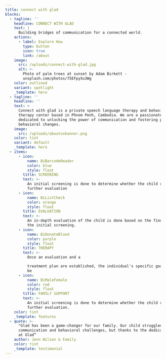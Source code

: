 ```yaml
---
title: connect with glad
blocks:
  - tagline: ''
    headline: CONNECT WITH GLAD
    text: |
      Building bridges of communication for a connected world.
    actions:
      - label: Explore How
        type: button
        icon: true
        link: /about
    image:
      src: /uploads/connect-with-glad.jpg
      alt: >-
        Photo of palm trees at sunset by Adam Birkett -
        unsplash.com/photos/75EFpyXu3Wg
    color: outlined
    variant: spotlight
    _template: hero
  - tagline: ''
    headline: ''
    text: >
      Connect with glad is a private speech language therapy and behavioral
      therapy center based in Phnom Penh, Cambodia. We are a passionate team
      dedicated to unlocking the power of communication and fostering positive
      behavioral changes.
    image:
      src: /uploads/aboutusbanner.png
    color: tint
    variant: default
    _template: hero
  - items:
      - icon:
          name: BiBarcodeReader
          color: blue
          style: float
        title: SCREENING
        text: >-
          An initial screening is done to determine whether the child requires a
          further evaluation
      - icon:
          name: BiListCheck
          color: orange
          style: float
        title: EVALUATION
        text: >-
          An in-depth evaluation of the child is done based on the findings of
          the initial screening.
      - icon:
          name: BiDonateBlood
          color: purple
          style: float
        title: THERAPY
        text: >-
          Once an evaluation and a

          treatment plan are established, the individual's specific goals will
          be
      - icon:
          name: BiMaleFemale
          color: red
          style: float
        title: FAMILY SUPPORT
        text: >-
          An initial screening is done to determine whether the child requires a
          further evaluation.
    color: tint
    _template: features
  - quote: >-
      "Glad has been a game-changer for our family. Our child struggled with
      communication and behavioral challenges, but thanks to the dedicated team
      at Glad”
    author: Jenn Wilson & Family
    color: tint
    _template: testimonial
---
```



